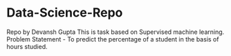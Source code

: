 # Data-Science-Repo
Repo by Devansh Gupta
This is task based on Supervised machine learning.
Problem Statement - To predict the percentage of a student in the basis of hours studied.
